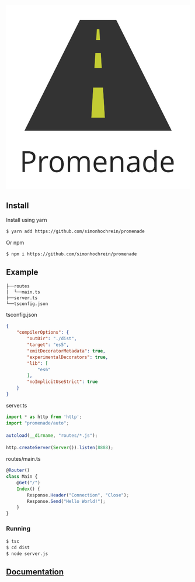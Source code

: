 <div style="text-align:center"><img src="assets/Promenade.svg"/></div>

## Install
Install using yarn
```bash
$ yarn add https://github.com/simonhochrein/promenade
```
Or npm
```bash
$ npm i https://github.com/simonhochrein/promenade
```

## Example
```
├──routes
│  └──main.ts
├──server.ts
└──tsconfig.json
```
tsconfig.json
```json
{
    "compilerOptions": {
        "outDir": "./dist",
        "target": "es5",
        "emitDecoratorMetadata": true,
        "experimentalDecorators": true,
        "lib": [
            "es6"
        ],
        "noImplicitUseStrict": true
    }
}
```
server.ts
```typescript
import * as http from 'http';
import "promenade/auto";

autoload(__dirname, "routes/*.js");

http.createServer(Server()).listen(8888);
```
routes/main.ts
```typescript
@Router()
class Main {
    @Get("/")
    Index() {
        Response.Header("Connection", "Close");
        Response.Send("Hello World!");
    }
}
```

### Running
```bash
$ tsc
$ cd dist
$ node server.js
```

## [Documentation](https://simonhochrein.github.io/promenade)